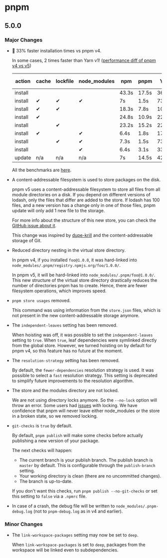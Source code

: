 # pnpm

## 5.0.0

### Major Changes

- 🚀 33% faster installation times vs pnpm v4.

  In some cases, 2 times faster than Yarn v1! ([performance diff of pnpm v4 vs v5](https://github.com/pnpm/benchmarks-of-javascript-package-managers/commit/5328f0165628b0ee5e22a8a433357d65bee75d64))

  | action  | cache | lockfile | node_modules| npm | pnpm | Yarn | Yarn PnP |
  | ---     | ---   | ---      | ---         | --- | --- | --- | --- |
  | install |       |          |             | 43.3s | 17.5s | 36.7s | 28.6s |
  | install | ✔     | ✔        | ✔           | 7s | 1.5s | 735ms | n/a |
  | install | ✔     | ✔        |             | 18.3s | 7.8s | 10.5s | 1.8s |
  | install | ✔     |          |             | 24.8s | 10.9s | 22.2s | 12.1s |
  | install |       | ✔        |             | 23.2s | 15.2s | 22.4s | 13.4s |
  | install | ✔     |          | ✔           | 6.4s | 1.8s | 17.1s | n/a |
  | install |       | ✔        | ✔           | 7.3s | 1.5s | 735ms | n/a |
  | install |       |          | ✔           | 6.4s | 3.1s | 33.2s | n/a |
  | update  | n/a   | n/a      | n/a         | 7s | 14.5s | 42.6s | 27.6s |

  All the benchmarks are [here](https://github.com/pnpm/benchmarks-of-javascript-package-managers/tree/5328f0165628b0ee5e22a8a433357d65bee75d64).

- A content-addressable filesystem is used to store packages on the disk.

  pnpm v5 uses a content-addressable filesystem to store all files from all module directories on a disk. If you depend on different versions of lodash, only the files that differ are added to the store. If lodash has 100 files, and a new version has a change only in one of those files, pnpm update will only add 1 new file to the storage.

  For more info about the structure of this new store, you can check the [GitHub issue about it](https://github.com/pnpm/pnpm/issues/2470).

  This change was inspired by [dupe-krill](https://github.com/kornelski/dupe-krill) and the content-addressable storage of Git.
- Reduced directory nesting in the virtual store directory.

  In pnpm v4, if you installed `foo@1.0.0`, it was hard-linked into `node_modules/.pnpm/registry.npmjs.org/foo/1.0.0/`.

  In pnpm v5, it will be hard-linked into `node_modules/.pnpm/foo@1.0.0/`. This new structure of the virtual store directory drastically reduces the number of directories pnpm has to create. Hence, there are fewer filesystem operations, which improves speed.
- `pnpm store usages` removed.

  This command was using information from the `store.json` files, which is not present in the new content-addressable storage anymore.
- The `independent-leaves` setting has been removed.

  When hoisting was off, it was possible to set the `independent-leaves` setting to `true`. When `true`, leaf dependencies were symlinked directly from the global store. However, we turned hoisting on by default for pnpm v4, so this feature has no future at the moment.
- The `resolution-strategy` setting has been removed.

  By default, the `fewer-dependencies` resolution strategy is used. It was possible to select a `fast` resolution strategy. This setting is deprecated to simplify future improvements to the resolution algorithm.
- The store and the modules directory are not locked.

  We are not using directory locks anymore. So the `--no-lock` option will throw an error. Some users had [issues](https://github.com/pnpm/pnpm/issues/594) with locking. We have confidence that pnpm will never leave either node_modules or the store in a broken state,
  so we removed locking.
- `git-checks` is `true` by default.

  By default, `pnpm publish` will make some checks before actually publishing a new version of your package.

  The next checks will happen:
  
  - The current branch is your publish branch. The publish branch is `master` by default. This is configurable through the `publish-branch` setting.
  - Your working directory is clean (there are no uncommitted changes).
  - The branch is up-to-date.

  If you don't want this checks, run `pnpm publish --no-git-checks` or set this setting to `false` via a `.npmrc` file.
- In case of a crash, the debug file will be written to `node_modules/.pnpm-debug.log` (not to `pnpm-debug.log` as in v4 and earlier).

### Minor Changes

- The `link-workspace-packages` setting may now be set to `deep`.

  When `link-workspace-packages` is set to `deep`, packages from the workspace will be linked even to subdependencies.